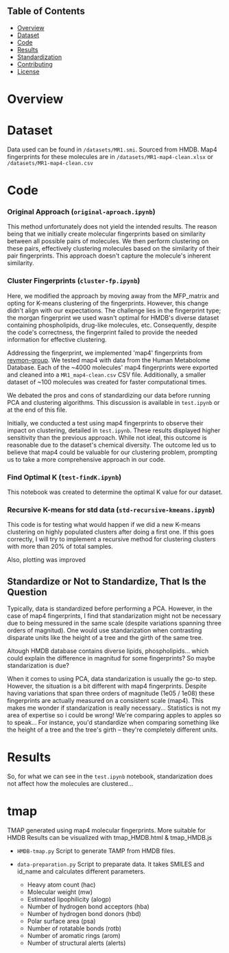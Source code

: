 ## Table of Contents
- [Overview](#overview)
- [Dataset](#dataset)
- [Code](#code)
- [Results](#results)
- [Standardization](#standardization)
- [Contributing](#contributing)
- [License](#license)

# Overview

# Dataset

Data used can be found in `/datasets/MR1.smi`. Sourced from HMDB.
Map4 fingerprints for these molecules are in `/datasets/MR1-map4-clean.xlsx` or `/datasets/MR1-map4-clean.csv`

# Code

### Original Approach (`original-aproach.ipynb`)

This method unfortunately does not yield the intended results. The reason being that we initially create molecular fingerprints based on similarity between all possible pairs of molecules. We then perform clustering on these pairs, effectively clustering molecules based on the similarity of their pair fingerprints. This approach doesn't capture the molecule's inherent similarity.

### Cluster Fingerprints (`cluster-fp.ipynb`)

Here, we modified the approach by moving away from the MFP_matrix and opting for K-means clustering of the fingerprints. However, this change didn't align with our expectations. The challenge lies in the fingerprint type; the morgan fingerprint we used wasn't optimal for HMDB's diverse dataset containing phospholipids, drug-like molecules, etc. Consequently, despite the code's correctness, the fingerprint failed to provide the needed information for effective clustering.

Addressing the fingerprint, we implemented 'map4' fingerprints from [reymon-group](https://github.com/reymond-group/map4/blob/master/README.md). We tested map4 with data from the Human Metabolome Database. Each of the ~4000 molecules' map4 fingerprints were exported and cleaned into a `MR1_map4-clean.csv` CSV file. Additionally, a smaller dataset of ~100 molecules was created for faster computational times.

We debated the pros and cons of standardizing our data before running PCA and clustering algorithms. This discussion is available in `test.ipynb` or at the end of this file.

Initially, we conducted a test using map4 fingerprints to observe their impact on clustering, detailed in `test.ipynb`. These results displayed higher sensitivity than the previous approach. While not ideal, this outcome is reasonable due to the dataset's chemical diversity. The outcome led us to believe that map4 could be valuable for our clustering problem, prompting us to take a more comprehensive approach in our code.

### Find Optimal K (`test-findK.ipynb`)

This notebook was created to determine the optimal K value for our dataset.


### Recursive K-means for std data (`std-recursive-kmeans.ipynb`)

This code is for testing what would happen if we did a new K-means clustering on highly populated clusters after doing a first one. 
If this goes correctly, I will try to implement a recursive method for clustering clusters with more than 20% of total samples.

Also, plotting was improved

## Standardize or Not to Standardize, That Is the Question

Typically, data is standardized before performing a PCA. 
However, in the case of map4 fingerprints, I find that standarization might not be necessary due to being messured in the same scale (despite variations spanning three orders of magnitud). 
One would use standarization when contrasting disparate units like the height of a tree and the girth of the same tree. 

Altough HMDB database contains diverse lipids, phospholipids... which could explain the difference in magnitud for some fingerprints? So maybe standarization is due?

When it comes to using PCA, data standarization is usually the go-to step. However, the situation is a bit different with map4 fingerprints. Despite having variations that span three orders of magnitude (1e05 / 1e08) these fingerprints are actually measured on a consistent scale (map4). This makes me wonder if standarization is really necessary...
Statistics is not my area of expertise so i could be wrong!
We're comparing apples to apples so to speak... For instance, you'd standardize when comparing something like the height of a tree and the tree's girth – they're completely different units.


# Results 

So, for what we can see in the `test.ipynb` notebook, standarization does not affect how the molecules are clustered... 



# tmap

TMAP generated using map4 molecular fingerprints. More suitable for HMDB
Results can be visualized with tmap_HMDB.html & tmap_HMDB.js

- `HMDB-tmap.py`
Script to generate TAMP from HMDB files. 

- `data-preparation.py`
Script to preparate data. It takes SMILES and id_name and calculates different parameters.
    *	Heavy atom count (hac)
    *	Molecular weight (mw)
    *	Estimated lipophilicity (alogp)
    *	Number of hydrogen bond acceptors (hba)
    *	Number of hydrogen bond donors (hbd)
    *	Polar surface area (psa)
    *	Number of rotatable bonds (rotb)
    *	Number of aromatic rings (arom)
    *	Number of structural alerts (alerts)

